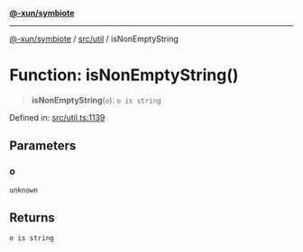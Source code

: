 [**@-xun/symbiote**](../../../README.md)

***

[@-xun/symbiote](../../../README.md) / [src/util](../README.md) / isNonEmptyString

# Function: isNonEmptyString()

> **isNonEmptyString**(`o`): `o is string`

Defined in: [src/util.ts:1139](https://github.com/Xunnamius/symbiote/blob/b951959a4a12ac484c8addc839f912c4e5767875/src/util.ts#L1139)

## Parameters

### o

`unknown`

## Returns

`o is string`
